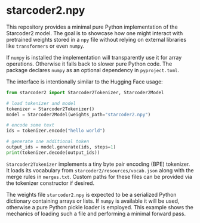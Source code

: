 # starcoder2.npy

This repository provides a minimal pure Python implementation of the
Starcoder2 model. The goal is to showcase how one might interact with
pretrained weights stored in a `npy` file without relying on external
libraries like `transformers` or even `numpy`.

If `numpy` is installed the implementation will transparently use it for
array operations. Otherwise it falls back to slower pure Python code. The
package declares `numpy` as an optional dependency in `pyproject.toml`.

The interface is intentionally similar to the Hugging Face usage:

```python
from starcoder2 import Starcoder2Tokenizer, Starcoder2Model

# load tokenizer and model
tokenizer = Starcoder2Tokenizer()
model = Starcoder2Model(weights_path="starcoder2.npy")

# encode some text
ids = tokenizer.encode("hello world")

# generate one additional token
output_ids = model.generate(ids, steps=1)
print(tokenizer.decode(output_ids))
```

`Starcoder2Tokenizer` implements a tiny byte pair encoding (BPE) tokenizer.
It loads its vocabulary from `starcoder2/resources/vocab.json` along with the
merge rules in `merges.txt`. Custom paths for these files can be provided via
the tokenizer constructor if desired.

The weights file `starcoder2.npy` is expected to be a serialized Python
dictionary containing arrays or lists. If `numpy` is available it will be
used, otherwise a pure Python pickle loader is employed. This example
shows the mechanics of loading such a file and performing a minimal
forward pass.

